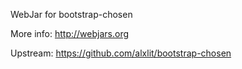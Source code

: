WebJar for bootstrap-chosen

More info: http://webjars.org

Upstream: https://github.com/alxlit/bootstrap-chosen
